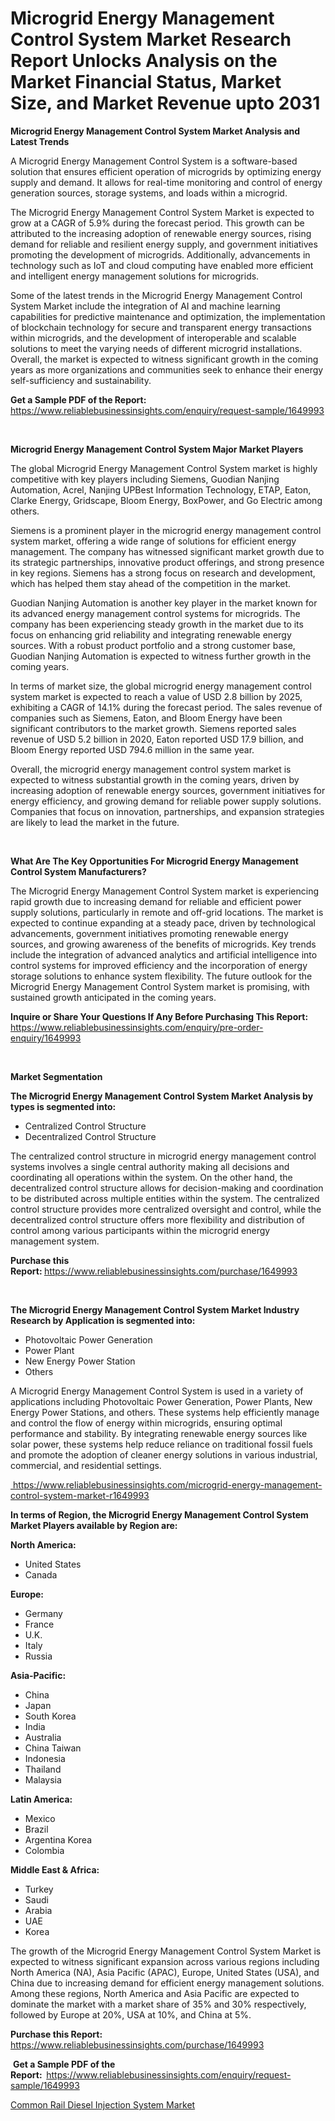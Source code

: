 <p><h1>Microgrid Energy Management Control System Market Research Report Unlocks Analysis on the Market Financial Status, Market Size, and Market Revenue upto 2031</h1></p><p><strong>Microgrid Energy Management Control System Market Analysis and Latest Trends</strong></p>
<p><p>A Microgrid Energy Management Control System is a software-based solution that ensures efficient operation of microgrids by optimizing energy supply and demand. It allows for real-time monitoring and control of energy generation sources, storage systems, and loads within a microgrid.</p><p>The Microgrid Energy Management Control System Market is expected to grow at a CAGR of 5.9% during the forecast period. This growth can be attributed to the increasing adoption of renewable energy sources, rising demand for reliable and resilient energy supply, and government initiatives promoting the development of microgrids. Additionally, advancements in technology such as IoT and cloud computing have enabled more efficient and intelligent energy management solutions for microgrids.</p><p>Some of the latest trends in the Microgrid Energy Management Control System Market include the integration of AI and machine learning capabilities for predictive maintenance and optimization, the implementation of blockchain technology for secure and transparent energy transactions within microgrids, and the development of interoperable and scalable solutions to meet the varying needs of different microgrid installations. Overall, the market is expected to witness significant growth in the coming years as more organizations and communities seek to enhance their energy self-sufficiency and sustainability.</p></p>
<p><strong>Get a Sample PDF of the Report:&nbsp;</strong> <a href="https://www.reliablebusinessinsights.com/enquiry/request-sample/1649993">https://www.reliablebusinessinsights.com/enquiry/request-sample/1649993</a></p>
<p>&nbsp;</p>
<p><strong>Microgrid Energy Management Control System Major Market Players</strong></p>
<p><p>The global Microgrid Energy Management Control System market is highly competitive with key players including Siemens, Guodian Nanjing Automation, Acrel, Nanjing UPBest Information Technology, ETAP, Eaton, Clarke Energy, Gridscape, Bloom Energy, BoxPower, and Go Electric among others.</p><p>Siemens is a prominent player in the microgrid energy management control system market, offering a wide range of solutions for efficient energy management. The company has witnessed significant market growth due to its strategic partnerships, innovative product offerings, and strong presence in key regions. Siemens has a strong focus on research and development, which has helped them stay ahead of the competition in the market. </p><p>Guodian Nanjing Automation is another key player in the market known for its advanced energy management control systems for microgrids. The company has been experiencing steady growth in the market due to its focus on enhancing grid reliability and integrating renewable energy sources. With a robust product portfolio and a strong customer base, Guodian Nanjing Automation is expected to witness further growth in the coming years.</p><p>In terms of market size, the global microgrid energy management control system market is expected to reach a value of USD 2.8 billion by 2025, exhibiting a CAGR of 14.1% during the forecast period. The sales revenue of companies such as Siemens, Eaton, and Bloom Energy have been significant contributors to the market growth. Siemens reported sales revenue of USD 5.2 billion in 2020, Eaton reported USD 17.9 billion, and Bloom Energy reported USD 794.6 million in the same year.</p><p>Overall, the microgrid energy management control system market is expected to witness substantial growth in the coming years, driven by increasing adoption of renewable energy sources, government initiatives for energy efficiency, and growing demand for reliable power supply solutions. Companies that focus on innovation, partnerships, and expansion strategies are likely to lead the market in the future.</p></p>
<p>&nbsp;</p>
<p><strong>What Are The Key Opportunities For Microgrid Energy Management Control System Manufacturers?</strong></p>
<p><p>The Microgrid Energy Management Control System market is experiencing rapid growth due to increasing demand for reliable and efficient power supply solutions, particularly in remote and off-grid locations. The market is expected to continue expanding at a steady pace, driven by technological advancements, government initiatives promoting renewable energy sources, and growing awareness of the benefits of microgrids. Key trends include the integration of advanced analytics and artificial intelligence into control systems for improved efficiency and the incorporation of energy storage solutions to enhance system flexibility. The future outlook for the Microgrid Energy Management Control System market is promising, with sustained growth anticipated in the coming years.</p></p>
<p><strong>Inquire or Share Your Questions If Any Before Purchasing This Report:</strong> <a href="https://www.reliablebusinessinsights.com/enquiry/pre-order-enquiry/1649993">https://www.reliablebusinessinsights.com/enquiry/pre-order-enquiry/1649993</a></p>
<p>&nbsp;</p>
<p><strong>Market Segmentation</strong></p>
<p><strong>The Microgrid Energy Management Control System Market Analysis by types is segmented into:</strong></p>
<p><ul><li>Centralized Control Structure</li><li>Decentralized Control Structure</li></ul></p>
<p><p>The centralized control structure in microgrid energy management control systems involves a single central authority making all decisions and coordinating all operations within the system. On the other hand, the decentralized control structure allows for decision-making and coordination to be distributed across multiple entities within the system. The centralized control structure provides more centralized oversight and control, while the decentralized control structure offers more flexibility and distribution of control among various participants within the microgrid energy management system.</p></p>
<p><strong>Purchase this Report:&nbsp;</strong><a href="https://www.reliablebusinessinsights.com/purchase/1649993">https://www.reliablebusinessinsights.com/purchase/1649993</a></p>
<p>&nbsp;</p>
<p><strong>The Microgrid Energy Management Control System Market Industry Research by Application is segmented into:</strong></p>
<p><ul><li>Photovoltaic Power Generation</li><li>Power Plant</li><li>New Energy Power Station</li><li>Others</li></ul></p>
<p><p>A Microgrid Energy Management Control System is used in a variety of applications including Photovoltaic Power Generation, Power Plants, New Energy Power Stations, and others. These systems help efficiently manage and control the flow of energy within microgrids, ensuring optimal performance and stability. By integrating renewable energy sources like solar power, these systems help reduce reliance on traditional fossil fuels and promote the adoption of cleaner energy solutions in various industrial, commercial, and residential settings.</p></p>
<p><a href="https://www.reliablebusinessinsights.com/microgrid-energy-management-control-system-market-r1649993">&nbsp;https://www.reliablebusinessinsights.com/microgrid-energy-management-control-system-market-r1649993</a></p>
<p><strong>In terms of Region, the Microgrid Energy Management Control System Market Players available by Region are:</strong></p>
<p>
    <p> <strong> North America: </strong>
        <ul>
            <li>United States</li>
            <li>Canada</li>
        </ul>
        </p> 
    <p> <strong> Europe: </strong>
        <ul>
            <li>Germany</li>
            <li>France</li>
            <li>U.K.</li>
            <li>Italy</li>
            <li>Russia</li>
        </ul>
        </p> 
    <p> <strong> Asia-Pacific: </strong>
        <ul>
            <li>China</li>
            <li>Japan</li>
            <li>South Korea</li>
            <li>India</li>
            <li>Australia</li>
            <li>China Taiwan</li>
            <li>Indonesia</li>
            <li>Thailand</li>
            <li>Malaysia</li>
        </ul>
        </p> 
    <p> <strong> Latin America: </strong>
        <ul>
            <li>Mexico</li>
            <li>Brazil</li>
            <li>Argentina Korea</li>
            <li>Colombia</li>
        </ul>
        </p> 
    <p> <strong> Middle East & Africa: </strong>
        <ul>
            <li>Turkey</li>
            <li>Saudi</li>
            <li>Arabia</li>
            <li>UAE</li>
            <li>Korea</li>
        </ul>
    </p>
    </p>
<p><p>The growth of the Microgrid Energy Management Control System Market is expected to witness significant expansion across various regions including North America (NA), Asia Pacific (APAC), Europe, United States (USA), and China due to increasing demand for efficient energy management solutions. Among these regions, North America and Asia Pacific are expected to dominate the market with a market share of 35% and 30% respectively, followed by Europe at 20%, USA at 10%, and China at 5%.</p></p>
<p><strong>Purchase this Report: </strong><a href="https://www.reliablebusinessinsights.com/purchase/1649993">https://www.reliablebusinessinsights.com/purchase/1649993</a></p>
<p>&nbsp;<strong>Get a Sample PDF of the Report:&nbsp;&nbsp;</strong><a href="https://www.reliablebusinessinsights.com/enquiry/request-sample/1649993">https://www.reliablebusinessinsights.com/enquiry/request-sample/1649993</a></p>
<p><strong></strong></p>
<p><p><a href="https://medium.com/@babymorar/common-rail-diesel-injection-system-market-size-share-analysis-growth-trends-forecasts-2024-68b496737aa1">Common Rail Diesel Injection System Market</a></p></p>
